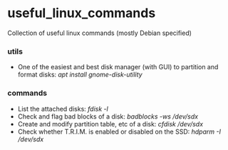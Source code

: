 # useful_linux_commands
Collection of useful linux commands (mostly Debian specified)

### utils
 - One of the easiest and best disk manager (with GUI) to partition and format disks: *apt install gnome-disk-utility*
### commands
 - List the attached disks: *fdisk -l*
 - Check and flag bad blocks of a disk: *badblocks -ws /dev/sdx*
 - Create and modify partition table, etc of a disk: *cfdisk /dev/sdx*
 - Check whether T.R.I.M. is enabled or disabled on the SSD: *hdparm -I /dev/sdx*
